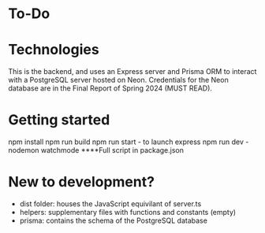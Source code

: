 # To-Do

# Technologies
This is the backend, and uses an Express server and Prisma ORM to interact with a PostgreSQL server hosted on Neon.
Credentials for the Neon database are in the Final Report of Spring 2024 (MUST READ).

# Getting started
npm install
npm run build
npm run start - to launch express
npm run dev - nodemon watchmode
****Full script in package.json

# New to development?
* dist folder: houses the JavaScript equivilant of server.ts
* helpers: supplementary files with functions and constants (empty)
* prisma: contains the schema of the PostgreSQL database


